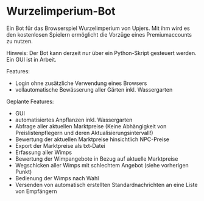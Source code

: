 # Wurzelimperium-Bot
Ein Bot für das Browserspiel Wurzelimperium von Upjers. Mit ihm wird es den kostenlosen Spielern ermöglicht die Vorzüge eines Premiumaccounts zu nutzen.

Hinweis:
Der Bot kann derzeit nur über ein Python-Skript gesteuert werden. Ein GUI ist in Arbeit.

Features:
- Login ohne zusätzliche Verwendung eines Browsers
- vollautomatische Bewässerung aller Gärten inkl. Wassergarten

Geplante Features:
- GUI
- automatisiertes Anpflanzen inkl. Wassergarten
- Abfrage aller aktuellen Marktpreise (Keine Abhängigkeit von Preislistenpflegern und deren Aktualisierungsintervall!)
- Bewertung der aktuellen Marktpreise hinsichtlich NPC-Preise
- Export der Marktpreise als txt-Datei
- Erfassung aller Wimps
- Bewertung der Wimpangebote in Bezug auf aktuelle Marktpreise
- Wegschicken aller Wimps mit schlechtem Angebot (siehe vorherigen Punkt)
- Bedienung der Wimps nach Wahl
- Versenden von automatisch erstellten Standardnachrichten an eine Liste von Empfängern
